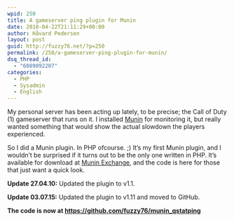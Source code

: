 ```yaml
---
wpid: 250
title: A gameserver ping plugin for Munin
date: 2010-04-22T21:11:29+00:00
author: Håvard Pedersen
layout: post
guid: http://fuzzy76.net/?p=250
permalink: /250/a-gameserver-ping-plugin-for-munin/
dsq_thread_id:
  - "6089092207"
categories:
  - PHP
  - Sysadmin
  - English
---
```

My personal server has been acting up lately, to be precise; the Call of Duty (1) gameserver that runs on it. I installed [Munin](http://munin-monitoring.org/) for monitoring it, but really wanted something that would show the actual slowdown the players experienced.

So I did a Munin plugin. In PHP ofcourse. ;) It&#8217;s my first Munin plugin, and I wouldn&#8217;t be surprised if it turns out to be the only one written in PHP. It&#8217;s available for download at [Munin Exchange](http://muninexchange.projects.linpro.no/?search&cid=40&pid=566), and the code is here for those that just want a quick look.

**Update 27.04.10:** Updated the plugin to v1.1.

**Update 03.07.15:** Updated the plugin to v1.11 and moved to GitHub.

**The code is now at <https://github.com/fuzzy76/munin_qstatping>**